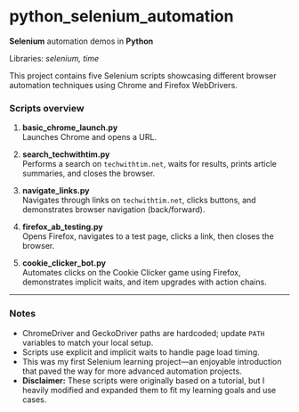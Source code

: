 # python_selenium_automation

**Selenium** automation demos in **Python**

Libraries: *selenium, time*

This project contains five Selenium scripts showcasing different browser automation techniques using Chrome and Firefox WebDrivers.

### Scripts overview

1. **basic_chrome_launch.py**  
   Launches Chrome and opens a URL.

2. **search_techwithtim.py**  
   Performs a search on `techwithtim.net`, waits for results, prints article summaries, and closes the browser.

3. **navigate_links.py**  
   Navigates through links on `techwithtim.net`, clicks buttons, and demonstrates browser navigation (back/forward).

4. **firefox_ab_testing.py**  
   Opens Firefox, navigates to a test page, clicks a link, then closes the browser.

5. **cookie_clicker_bot.py**  
   Automates clicks on the Cookie Clicker game using Firefox, demonstrates implicit waits, and item upgrades with action chains.

---

### Notes

- ChromeDriver and GeckoDriver paths are hardcoded; update `PATH` variables to match your local setup.  
- Scripts use explicit and implicit waits to handle page load timing.  
- This was my first Selenium learning project—an enjoyable introduction that paved the way for more advanced automation projects.  
- **Disclaimer:** These scripts were originally based on a tutorial, but I heavily modified and expanded them to fit my learning goals and use cases.
